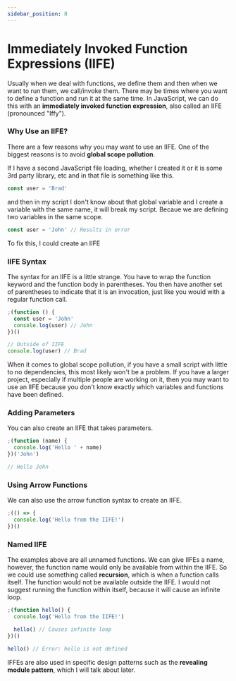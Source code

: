 ```yaml
---
sidebar_position: 8
---
```


# Immediately Invoked Function Expressions (IIFE)

Usually when we deal with functions, we define them and then when we want to run them, we call/invoke them. There may be times where you want to define a function and run it at the same time. In JavaScript, we can do this with an **immediately invoked function expression**, also called an IIFE (pronounced "Iffy").

### Why Use an IIFE?

There are a few reasons why you may want to use an IIFE. One of the biggest reasons is to avoid **global scope pollution**.

If I have a second JavaScript file loading, whether I created it or it is some 3rd party library, etc and in that file is something like this.

```js
const user = 'Brad'
```

and then in my script I don't know about that global variable and I create a variable with the same name, it will break my script. Becaue we are defining two variables in the same scope.

```js
const user = 'John' // Results in error
```

To fix this, I could create an IIFE

### IIFE Syntax

The syntax for an IIFE is a little strange. You have to wrap the function keyword and the function body in parentheses. You then have another set of parentheses to indicate that it is an invocation, just like you would with a regular function call.

```js
;(function () {
  const user = 'John'
  console.log(user) // John
})()

// Outside of IIFE
console.log(user) // Brad
```

When it comes to global scope pollution, if you have a small script with little to no dependencies, this most likely won't be a problem. If you have a larger project, especially if multiple people are working on it, then you may want to use an IIFE because you don't know exactly which variables and functions have been defined.

### Adding Parameters

You can also create an IIFE that takes parameters.

```js
;(function (name) {
  console.log('Hello ' + name)
})('John')

// Hello John
```

### Using Arrow Functions

We can also use the arrow function syntax to create an IIFE.

```js
;(() => {
  console.log('Hello from the IIFE!')
})()
```

### Named IIFE

The examples above are all unnamed functions. We can give IIFEs a name, however, the function name would only be available from within the IIFE. So we could use something called **recursion**, which is when a function calls itself. The function would not be available outside the IIFE. I would not suggest running the function within itself, because it will cause an infinite loop.

```js
;(function hello() {
  console.log('Hello from the IIFE!')

  hello() // Causes infinite loop
})()

hello() // Error: hello is not defined
```

IFFEs are also used in specific design patterns such as the **revealing module pattern**, which I will talk about later.
